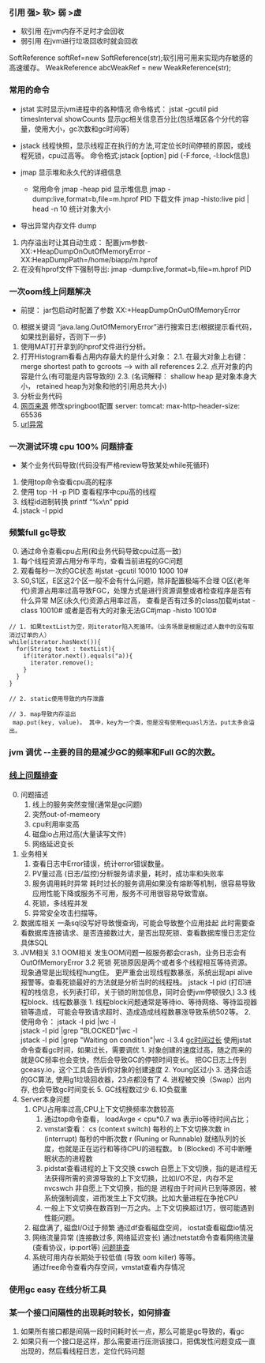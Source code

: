 ### 引用  强> 软> 弱  >虚
- 软引用
   在jvm内存不足时才会回收
- 弱引用
   在jvm进行垃圾回收时就会回收
   
SoftReference<String> softRef=new SoftReference<String>(str);软引用可用来实现内存敏感的高速缓存。 
WeakReference<String> abcWeakRef = new WeakReference<String>(str);

### 常用的命令
- jstat 实时显示jvm进程中的各种情况
     命令格式：
        jstat -gcutil pid timesInterval showCounts 
        显示gc相关信息百分比(包括堆区各个分代的容量，使用大小，gc次数和gc时间等)
        
- jstack 线程快照，显示线程正在执行的方法,可定位长时间停顿的原因，或线程死锁，cpu过高等。
     命令格式:jstack [option] pid (-F:force, -l:lock信息)
     
- jmap 显示堆和永久代的详细信息
     - 常用命令
       jmap -heap pid  显示堆信息
       jmap -dump:live,format=b,file=m.hprof PID    下载文件
       jmap -histo:live pid | head -n 10 统计对象大小
       
- 导出异常内存文件 dump
1. 内存溢出时让其自动生成： 配置jvm参数-XX:+HeapDumpOnOutOfMemoryError -XX:HeapDumpPath=/home/biapp/m.hprof
2. 在没有hprof文件下强制导出: jmap -dump:live,format=b,file=m.hprof PID

### 一次oom线上问题解决
- 前提： jar包启动时配置了参数 XX:+HeapDumpOnOutOfMemoryError
0. 根据关键词 “java.lang.OutOfMemoryError”进行搜索日志(根据提示看代码，如果找到最好，否则下一步)
1. 使用MAT打开拿到的hprof文件进行分析。
2. 打开Histogram看看占用内存最大的是什么对象：
    2.1. 在最大对象上右键：merge shortest path to gcroots --> with all references
    2.2. 点开对象的内容是什么(有可能是内容导致的)
    2.3. (名词解释： shallow heap 是对象本身大小， retained heap为对象和他的引用总共大小)
5. 分析业务代码
6. [网页来源](https://www.cnblogs.com/lovecindywang/p/10800593.html)
修改springboot配置
  server:
   tomcat:
    max-http-header-size: 65536
7. [url异常](https://blog.csdn.net/gallenzhang/article/details/98520496)

### 一次测试环境 cpu 100% 问题排查 
- 某个业务代码导致(代码没有严格review导致某处while死循环)
1. 使用top命令查看cpu高的程序  
2. 使用 top -H -p PID 查看程序中cpu高的线程
3. 线程id进制转换 printf “%x\n“ ppid
4. jstack -l ppid

### 频繁full gc导致
0. 通过命令查看cpu占用(和业务代码导致cpu过高一致)
1. 每个线程资源占用分布平均，查看当前进程的GC问题
2. 观看每秒一次的GC状态 #jstat -gcutil 10010 1000 10#
3. S0,S1区，E区这2个区一般不会有什么问题，除非配置极端不合理
   O区(老年代)资源占用率过高导致FGC，处理方式是进行资源调整或者检查程序是否有什么异常
   M区(永久代)资源占用率过高，
    查看是否有过多的class加载#jstat -class 10010# 或者是否有大的对象无法GC#jmap -histo 10010#
    
``````
// 1. 如果textList为空，则iterator陷入死循环。（业务场景是根据过滤人数中的没有取消过订单的人）
while(iterator.hasNext()){
  for(String text : textList){  
    if(iterator.next().equals("a)){
      iterator.remove();
    }
  }
}

// 2. static使用导致的内存泄露

// 3. map导致内存溢出
 map.put(key, value)。 其中，key为一个类，但是没有使用equasl方法，put太多会溢出。

``````

### jvm 调优 --主要的目的是减少GC的频率和Full GC的次数。




### [线上问题排查](https://blog.csdn.net/weixin_34162228/article/details/93019589)
0. 问题描述
    1. 线上的服务突然变慢(通常是gc问题)
    2. 突然out-of-memeory
    3. cpu利用率变高
    4. 磁盘io占用过高(大量读写文件)
    5. 网络延迟变长
1. 业务相关
    1. 查看日志中Error错误，统计error错误数量。
    2. PV量过高
         (日志/监控)分析服务请求量，耗时，成功率和失败率
    3. 服务调用耗时异常
         耗时过长的服务调用如果没有熔断等机制，很容易导致应用性能下降或服务不可用，服务不可用很容易导致雪崩。
    4. 死锁，多线程并发
    5. 异常安全攻击扫描等。
2. 数据库相关
    一条sql没写好导致慢查询，可能会导致整个应用挂起
    此时需要查看数据库连接请求、是否连接数过大，是否出现死锁、查看数据库慢日志定位具体SQL
3. JVM相关
      3.1 OOM相关
           发生OOM问题一般服务都会crash，业务日志会有OutOfMemoryError
      3.2 死锁
           死锁原因是两个或者多个线程相互等待资源。现象通常是出现线程hung住。
           更严重会出现线程数暴涨，系统出现api alive报警等。查看死锁最好的方法就是分析当时的线程栈。
            jstack -l pid (打印进程的栈信息，长列表打印，关于锁的附加信息，同时会使jvm停顿很久)
      3.3 线程block、线程数暴涨
           1. 线程block问题通常是等待io、等待网络、等待监视器锁等造成，
               可能会导致请求超时、造成造成线程数暴涨导致系统502等。
           2. 使用命令：
               jstack -l pid |wc -l          
               jstack -l pid |grep "BLOCKED"|wc -l           
               jstack -l pid |grep "Waiting on condition"|wc -l
      3.4 [gc时间过长](https://blog.csdn.net/goldenfish1919/article/details/97155089)
             使用jstat命令查看gc时间，如果过长，需要调优
             1. 对象创建的速度过高，随之而来的就是GC频率也会变快，然后会导致GC的停顿时间变长。
                 把GC日志上传到gceasy.io，这个工具会告诉你对象的创建速度
             2. Young区过小
             3. 选择合适的GC算法, 使用g1垃圾回收器，23点都没有了
             4. 进程被交换（Swap）出内存, 也会导致gc时间变长
             5. GC线程数过少
             6. IO负载重
4. Server本身问题
     1. CPU占用率过高,CPU上下文切换频率次数较高
          1. 通过top命令查看，
               loadAvge < cpu*0.7
               wa 表示io等待时间占比； 
          2. vmstat查看：
               cs (context switch) 每秒的上下文切换次数
               in (interrupt) 每秒的中断次数
               r (Runing or Runnable) 就绪队列的长度，也就是正在运行和等待CPU的进程数。
               b (Blocked) 不可中断睡眠状态的进程数
          3. pidstat查看进程的上下文交换
                cswch 自愿上下文切换，指的是进程无法获得所需的资源导致的上下文切换，比如I/O不足，内存不足
                nvcswch 非自愿上下文切换，指的是 进程由于时间片已到等原因，被系统强制调度，进而发生上下文切换。比如大量进程在争抢CPU
          4. 一般上下文切换在数百到一万之内。上下文切换超过1万，很可能遇到性能问题。
     2. 磁盘满了, 磁盘I/O过于频繁
          通过df查看磁盘空间， iostat查看磁盘io情况
     3. 网络流量异常 (连接数过多, 网络延迟变长)
          通过netstat命令查看网络流量 (查看协议，ip:port等)
          [问题排查](../网络/http-socket/tcp问题记录.md)
     4. 系统可用内存长期处于较低值 (导致 oom killer) 等等。   
          通过free命令查看内存空间，vmstat查看内存情况
     
 [](https://blog.csdn.net/GitChat/article/details/79019454)
 
 ### 使用gc easy 在线分析工具
 
 
### 某一个接口间隔性的出现耗时较长，如何排查
1. 如果所有接口都是间隔一段时间耗时长一点，那么可能是gc导致的，看gc
2. 如果只有一个接口是这样，那么需要进行压测该接口，把偶发性问题变成一直出现的，然后看线程日志，定位代码问题